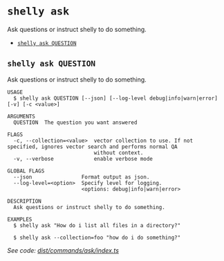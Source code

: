 `shelly ask`
============

Ask questions or instruct shelly to do something.

* [`shelly ask QUESTION`](#shelly-ask-question)

## `shelly ask QUESTION`

Ask questions or instruct shelly to do something.

```
USAGE
  $ shelly ask QUESTION [--json] [--log-level debug|info|warn|error] [-v] [-c <value>]

ARGUMENTS
  QUESTION  The question you want answered

FLAGS
  -c, --collection=<value>  vector collection to use. If not specified, ignores vector search and performs normal QA
                            without context.
  -v, --verbose             enable verbose mode

GLOBAL FLAGS
  --json                Format output as json.
  --log-level=<option>  Specify level for logging.
                        <options: debug|info|warn|error>

DESCRIPTION
  Ask questions or instruct shelly to do something.

EXAMPLES
  $ shelly ask "How do i list all files in a directory?"

  $ shelly ask --collection=foo "how do i do something?"
```

_See code: [dist/commands/ask/index.ts](https://github.com/rpidanny/shelly/blob/v1.13.1/dist/commands/ask/index.ts)_
